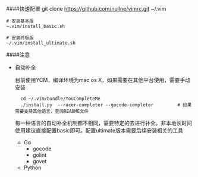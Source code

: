 ####快速配置
	git clone https://github.com/nullne/vimrc.git ~/.vim
	
	# 安装基本版
	~.vim/install_basic.sh
	
	# 安装终极版
	~/.vim/install_ultimate.sh

####注意
- 自动补全

	目前使用YCM，编译环境为mac os X，如果需要在其他平台使用，需要手动安装
		
		cd ~/.vim/bundle/YouCompleteMe
		./install.py  --racer-completer --gocode-completer         # 如果需要支持其他语言，查阅README文件
	每一种语言的自动补全机制都不相同，需要特定的去进行补全。非本地长时间使用建议直接配置basic即可。配置ultimate版本需要后续安装相关的工具
	- Go
		- gocode
		- golint
		- govet
	- Python